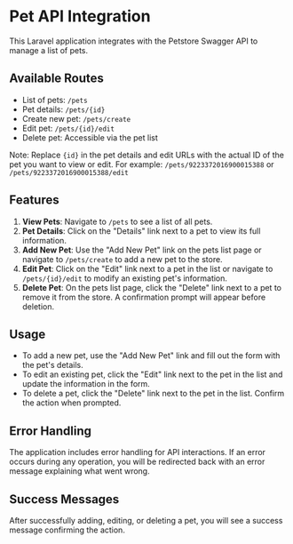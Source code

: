 # Pet API Integration

This Laravel application integrates with the Petstore Swagger API to manage a list of pets.

## Available Routes

- List of pets: `/pets`
- Pet details: `/pets/{id}`
- Create new pet: `/pets/create`
- Edit pet: `/pets/{id}/edit`
- Delete pet: Accessible via the pet list

Note: Replace `{id}` in the pet details and edit URLs with the actual ID of the pet you want to view or edit. For example: `/pets/9223372016900015388` or `/pets/9223372016900015388/edit`

## Features

1. **View Pets**: Navigate to `/pets` to see a list of all pets.
2. **Pet Details**: Click on the "Details" link next to a pet to view its full information.
3. **Add New Pet**: Use the "Add New Pet" link on the pets list page or navigate to `/pets/create` to add a new pet to the store.
4. **Edit Pet**: Click on the "Edit" link next to a pet in the list or navigate to `/pets/{id}/edit` to modify an existing pet's information.
5. **Delete Pet**: On the pets list page, click the "Delete" link next to a pet to remove it from the store. A confirmation prompt will appear before deletion.

## Usage

- To add a new pet, use the "Add New Pet" link and fill out the form with the pet's details.
- To edit an existing pet, click the "Edit" link next to the pet in the list and update the information in the form.
- To delete a pet, click the "Delete" link next to the pet in the list. Confirm the action when prompted.

## Error Handling

The application includes error handling for API interactions. If an error occurs during any operation, you will be redirected back with an error message explaining what went wrong.

## Success Messages

After successfully adding, editing, or deleting a pet, you will see a success message confirming the action.
